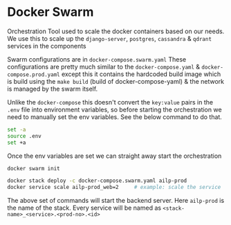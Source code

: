 # Docker Swarm
Orchestration Tool used to scale the docker containers based on our needs. We use this to scale up the `django-server`, `postgres`, `cassandra` & `qdrant` services in the components

Swarm configurations are in `docker-compose.swarm.yaml` These configurations are pretty much similar to the `docker-compose.yaml` & `docker-compose.prod.yaml` except this it contains the hardcoded build image which is build using the `make build` (build of docker-compose-yaml) & the network is managed by the swarm itself.

Unlike the `docker-compose` this doesn't convert the `key:value` pairs in the `.env` file into environment variables, so before starting the orchestration we need to manually set the env variables. See the below command to do that.

```bash
set -a
source .env
set +a
```
Once the env variables are set we can straight away start the orchestration

```bash
docker swarm init

docker stack deploy -c docker-compose.swarm.yaml ailp-prod
docker service scale ailp-prod_web=2     # example: scale the service
```

The above set of commands will start the backend server. Here `ailp-prod` is the name of the stack. Every service will be named as `<stack-name>_<service>.<prod-no>.<id>`  